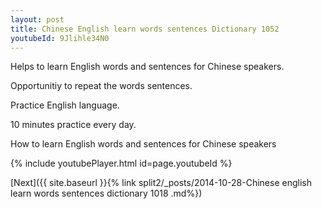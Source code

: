```yaml
---
layout: post
title: Chinese English learn words sentences Dictionary 1052 
youtubeId: 9Jlihle34N0
---
```

 
 
Helps to learn English words and sentences for Chinese speakers.

Opportunitiy to repeat the words sentences. 

Practice English language. 
 
10 minutes practice every day. 
 
How to learn English words and sentences for Chinese speakers 
 
{% include youtubePlayer.html id=page.youtubeId %}
 
 
[Next]({{ site.baseurl }}{% link  split2/_posts/2014-10-28-Chinese english learn words sentences dictionary 1018 .md%})
 

